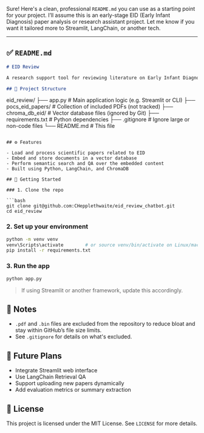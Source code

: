 Sure! Here's a clean, professional `README.md` you can use as a starting point for your project. I’ll assume this is an early-stage EID (Early Infant Diagnosis) paper analysis or research assistant project. Let me know if you want it tailored more to Streamlit, LangChain, or another tech.

---

## ✅ `README.md`

```markdown
# EID Review

A research support tool for reviewing literature on Early Infant Diagnosis (EID) of HIV. This project includes tools for document processing, semantic search, and knowledge extraction from scientific papers in PDF format.

## 📂 Project Structure

```

eid\_review/
├── app.py                  # Main application logic (e.g. Streamlit or CLI)
├── pocs\_eid\_papers/        # Collection of included PDFs (not tracked)
├── chroma\_db\_eid/          # Vector database files (ignored by Git)
├── requirements.txt        # Python dependencies
├── .gitignore              # Ignore large or non-code files
└── README.md               # This file

````

## ⚙️ Features

- Load and process scientific papers related to EID
- Embed and store documents in a vector database
- Perform semantic search and QA over the embedded content
- Built using Python, LangChain, and ChromaDB

## 🚀 Getting Started

### 1. Clone the repo

```bash
git clone git@github.com:CHepplethwaite/eid_review_chatbot.git
cd eid_review
````

### 2. Set up your environment

```bash
python -m venv venv
venv\Scripts\activate        # or source venv/bin/activate on Linux/macOS
pip install -r requirements.txt
```

### 3. Run the app

```bash
python app.py
```

> If using Streamlit or another framework, update this accordingly.

## 📁 Notes

* `.pdf` and `.bin` files are excluded from the repository to reduce bloat and stay within GitHub’s file size limits.
* See `.gitignore` for details on what's excluded.

## 🧠 Future Plans

* Integrate Streamlit web interface
* Use LangChain Retrieval QA
* Support uploading new papers dynamically
* Add evaluation metrics or summary extraction

## 📄 License

This project is licensed under the MIT License. See `LICENSE` for more details.

```


